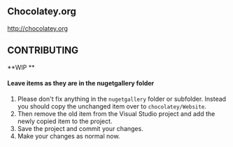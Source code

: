 ## Chocolatey.org

http://chocolatey.org

## CONTRIBUTING
**WIP **

#### Leave items as they are in the nugetgallery folder

 1. Please don't fix anything in the `nugetgallery` folder or subfolder. Instead you should copy the unchanged item over to `chocolatey/Website`.
 1. Then remove the old item from the Visual Studio project and add the newly copied item to the project.
 1. Save the project and commit your changes.
 1. Make your changes as normal now.
